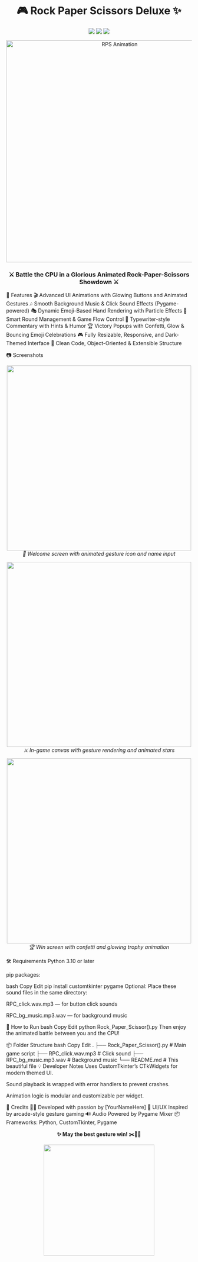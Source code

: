 <!-- README START --> <h1 align="center"> 🎮 Rock Paper Scissors Deluxe ✨ </h1> <p align="center"> <img src="https://img.shields.io/badge/Python-3.10+-blue?style=for-the-badge&logo=python" /> <img src="https://img.shields.io/badge/CustomTkinter-UI-blueviolet?style=for-the-badge" /> <img src="https://img.shields.io/badge/Pygame-Sound-green?style=for-the-badge&logo=pygame" /> </p> <p align="center"> <img src="https://media.giphy.com/media/3o7aD2saalBwwftBIY/giphy.gif" width="600" alt="RPS Animation" /> </p> <h3 align="center">⚔️ Battle the CPU in a Glorious Animated Rock-Paper-Scissors Showdown ⚔️</h3>
🚀 Features
🎬 Advanced UI Animations with Glowing Buttons and Animated Gestures
🎶 Smooth Background Music & Click Sound Effects (Pygame-powered)
🎭 Dynamic Emoji-Based Hand Rendering with Particle Effects
🧠 Smart Round Management & Game Flow Control
📜 Typewriter-style Commentary with Hints & Humor
🏆 Victory Popups with Confetti, Glow & Bouncing Emoji Celebrations
🎮 Fully Resizable, Responsive, and Dark-Themed Interface
🧼 Clean Code, Object-Oriented & Extensible Structure

📷 Screenshots
<p align="center"> <img src="https://github.com/yourusername/rock-paper-scissors-deluxe/assets/welcome.gif" width="500"/> <br><em>🎉 Welcome screen with animated gesture icon and name input</em> </p> <p align="center"> <img src="https://github.com/yourusername/rock-paper-scissors-deluxe/assets/ingame.gif" width="500"/> <br><em>⚔️ In-game canvas with gesture rendering and animated stars</em> </p> <p align="center"> <img src="https://github.com/yourusername/rock-paper-scissors-deluxe/assets/victory.gif" width="500"/> <br><em>🏆 Win screen with confetti and glowing trophy animation</em> </p>
🛠 Requirements
Python 3.10 or later

pip packages:

bash
Copy
Edit
pip install customtkinter pygame
Optional: Place these sound files in the same directory:

RPC_click.wav.mp3 — for button click sounds

RPC_bg_music.mp3.wav — for background music

🔧 How to Run
bash
Copy
Edit
python Rock_Paper_Scissor().py
Then enjoy the animated battle between you and the CPU!

📦 Folder Structure
bash
Copy
Edit
.
├── Rock_Paper_Scissor().py         # Main game script
├── RPC_click.wav.mp3               # Click sound
├── RPC_bg_music.mp3.wav            # Background music
└── README.md                       # This beautiful file
💡 Developer Notes
Uses CustomTkinter’s CTkWidgets for modern themed UI.

Sound playback is wrapped with error handlers to prevent crashes.

Animation logic is modular and customizable per widget.

👑 Credits
🧑‍💻 Developed with passion by [YourNameHere]
🎨 UI/UX Inspired by arcade-style gesture gaming
🔊 Audio Powered by Pygame Mixer
📦 Frameworks: Python, CustomTkinter, Pygame

<p align="center"> <b>✨ May the best gesture win! ✂️📄✊</b> </p> <p align="center"> <img src="https://media.giphy.com/media/26FeT3q4oS2eZXU1u/giphy.gif" width="300" /> </p> <!-- README END -->
